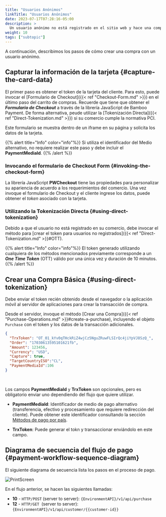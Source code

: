 ```yaml
---
title: "Usuarios Anónimos"
linkTitle: "Usuarios Anónimos"
date: 2023-07-17T07:28:16-05:00
description: >
  Un usuario anónimo no está registrado en el sitio web y hace una compra por única vez. En este caso, siempre debe pedir los datos de la tarjeta para poder completar la transacción..
weight: 10
tags: ["subtopic"]
---
```


A continuación, describimos los pasos de cómo crear una compra con un usuario anónimo.

## Capturar la información de la tarjeta {#capture-the-card-data}
El primer paso es obtener el token de la tarjeta del cliente. Para esto, puede invocar el [Formulario de Checkout]({{< ref "Checkout-Form.md" >}}) en el último paso del carrito de compras. Recuerde que tiene que obtener el _**Formulario de Checkout**_ a través de la librería JavaScript de Bamboo Payment. De forma alternativa, peude utilizar la [Tokenización Directa]({{< ref "Direct-Tokenization.md" >}}) si su comercio cumple la normativa PCI.

Este formulario se muestra dentro de un iframe en su página y solicita los datos de la tarjeta.

{{% alert title="Info" color="info"%}}
Si utiliza el identificador del Medio alternativo, no requiere realizar este paso y debe incluir el  **PaymentMediaId**.
{{% /alert %}}

### Invocando el formulario de Checkout Form {#invoking-the-checkout-form}
La librería JavaScript **PWCheckout** tiene las propiedades para personalizar su apariencia de acuerdo a los requerimientos del comercio. Una vez invoque el formulario de Checkout y el cliente ingrese los datos, puede obtener el _token_ asociado con la tarjeta. 

### Utilizando la Tokenización Directa {#using-direct-tokenization}
Debido a que el usuario no está registrado en su comercio, debe invocar el método para [crear el token para usuarios no registrados]({{< ref "Direct-Tokenization.md" >}}#OTT).

{{% alert title="Info" color="info"%}}
El token generado utilizando cualquiera de los métodos mencionados previamente corresponde a un _**One Time Token**_ (OTT) válido por una única vez y duración de 10 minutos.
{{% /alert %}}

## Crear una Compra Básica {#using-direct-tokenization}
Debe enviar el token recién obtenido desde el navegador o la aplicación móvil al servidor de aplicaciones para crear la transacción de compra.

Desde el servidor, invoque el método [Crear una Compra]({{< ref "Purchase-Operations.md" >}}#create-a-purchase), incluyendo el objeto `Purchase` con el token y los datos de la transacción adicionales.

```json
{
  "TrxToken": "OT_01_kYv0qTHckRiZ4wjCz5NguZRuwFLSIrQc4jiYpVJ8SzQ_",
  "Order": "17030613595101621fb",
  "Amount": 123456,
  "Currency": "USD",
  "Capture": true,
  "TargetCountryISO":"CL",
  "PaymentMediaId":106
}
```
<br>

Los campos **PaymentMediaId** y **TrxToken**  son opcionales, pero es obligatorio enviar uno dependiendo del flujo que quiere utilizar.

* **PaymentMediaId**: Identificador de medio de pago alternativo (transferencia, efectivo y procesamiento que requiere redirección del cliente). Puede obtener este identificador consultando la sección [Métodos de pago por país](/es/docs/payment-methods.html).

* **TrxToken**: Puede generar el tokn y transaccionar enviándolo en este campo.

## Diagrama de secuencia del flujo de pago {#payment-workflow-sequence-diagram}
El siguiente diagrama de secuencia lista los pasos en el proceso de pago.

![PrintScreen](/assets/AnonymousUserFlow_es.png)

En el flujo anterior, se hacen las siguientes llamadas:

* **10** - `HTTP/POST` (server to server): `{EnvironmentAPI}/v1/api/purchase`
* **12** - `HTTP/GET `(server to server): `{EnvironmentAPI}/v1/api/customer/{{customer-id}}`